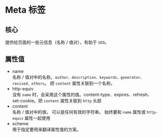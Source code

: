 # Meta 标签

## 核心

提供给页面的一些元信息（名称 / 值对），有助于 `SEO`。

## 属性值

- name  
  名称 / 值对中的名称。`author、description、keywords、generator、revised、others`。 把 `content` 属性关联到一个名称。
- http-equiv  
  没有 `name` 时，会采用这个属性的值。content-type、expires、refresh、set-cookie。把 `content` 属性关联到 `http` 头部
- content  
  名称 / 值对中的值， 可以是任何有效的字符串。 始终要和 `name` 属性或 `http-equiv` 属性一起使用
- scheme  
  用于指定要用来翻译属性值的方案。
